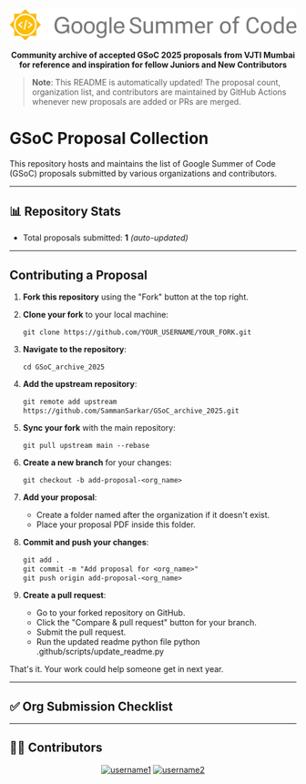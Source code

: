 <p align="center">
    <img src="gsoclogo.svg">   
</p>
<p align="center"><b>Community archive of accepted GSoC 2025 proposals from VJTI Mumbai for reference and inspiration for fellow Juniors and New Contributors</b></p>

> **Note**: This README is automatically updated! The proposal count, organization list, and contributors are maintained by GitHub Actions whenever new proposals are added or PRs are merged.
# GSoC Proposal Collection

This repository hosts and maintains the list of Google Summer of Code (GSoC) proposals submitted by various organizations and contributors.

---

## 📊 Repository Stats

- Total proposals submitted: **1** _(auto-updated)_

---
## Contributing a Proposal

1. **Fork this repository** using the "Fork" button at the top right.
2. **Clone your fork** to your local machine:

   ```
   git clone https://github.com/YOUR_USERNAME/YOUR_FORK.git
   ```

3. **Navigate to the repository**:

   ```
   cd GSoC_archive_2025
   ```

4. **Add the upstream repository**:

   ```
   git remote add upstream https://github.com/SammanSarkar/GSoC_archive_2025.git
   ```

5. **Sync your fork** with the main repository:

   ```
   git pull upstream main --rebase
   ```

6. **Create a new branch** for your changes:

   ```
   git checkout -b add-proposal-<org_name>
   ```

7. **Add your proposal**:
   - Create a folder named after the organization if it doesn't exist.
   - Place your proposal PDF inside this folder.

8. **Commit and push your changes**:

   ```
   git add .
   git commit -m "Add proposal for <org_name>"
   git push origin add-proposal-<org_name>
   ```

9. **Create a pull request**:
   - Go to your forked repository on GitHub.
   - Click the "Compare & pull request" button for your branch.
   - Submit the pull request.
   - Run the updated readme python file
          python .github/scripts/update_readme.py

That's it. Your work could help someone get in next year.

---

## ✅ Org Submission Checklist


<!-- This list is automatically updated from the directory structure -->

---

## 🧑‍💻 Contributors
<!-- Add contributors below -->


<div align="center">
  <a href="https://github.com/username1"><img src="https://github.com/username1.png" width="60px" alt="username1" /></a>
  <a href="https://github.com/username2"><img src="https://github.com/username2.png" width="60px" alt="username2" /></a>
</div>

